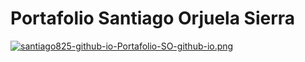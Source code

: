 # Portafolio Santiago Orjuela Sierra

[![santiago825-github-io-Portafolio-SO-github-io.png](https://i.postimg.cc/MGc1yMb1/santiago825-github-io-Portafolio-SO-github-io.png)](https://postimg.cc/SXhX4KPK)
